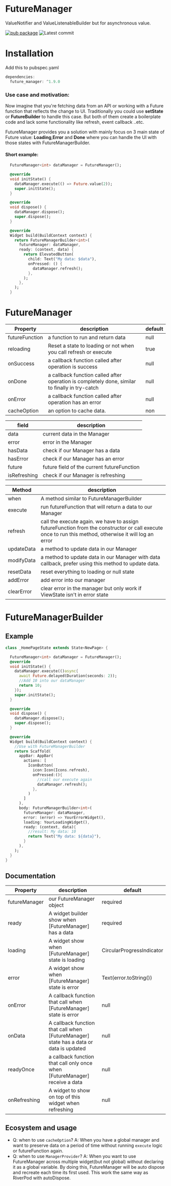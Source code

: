 # FutureManager

ValueNotifier and ValueListenableBuilder but for asynchronous value.

[![pub package](https://img.shields.io/badge/pub-1.9.0-blueviolet.svg)](https://pub.dev/packages/future_manager) ![Latest commit](https://badgen.net/github/last-commit/lynical-software/future_manager)

# Installation

Add this to pubspec.yaml

```dart
dependencies:
  future_manager: ^1.9.0
```

### Use case and motivation:

Now imagine that you're fetching data from an API or working with a Future function that reflects the change to UI. Traditionally you could use **setState** or **FutureBuilder** to handle this case. But both of them create a boilerplate code and lack some functionality like refresh, event callback ..etc.

FutureManager provides you a solution with mainly focus on 3 main state of Future value: **Loading**,**Error** and **Done** where you can handle the UI with those states with FutureManagerBuilder.

#### Short example:

```dart
  FutureManager<int> dataManager = FutureManager();

  @override
  void initState() {
    dataManager.execute(() => Future.value(2));
    super.initState();
  }

  @override
  void dispose() {
    dataManager.dispose();
    super.dispose();
  }

  @override
  Widget build(BuildContext context) {
    return FutureManagerBuilder<int>(
      futureManager: dataManager,
      ready: (context, data) {
        return ElevatedButton(
          child: Text("My data: $data"),
          onPressed: () {
            dataManager.refresh();
          },
        );
      },
    );
  }
```

# FutureManager

| Property       | description                                                                                    | default |
| -------------- | ---------------------------------------------------------------------------------------------- | ------- |
| futureFunction | a function to run and return data                                                              | null    |
| reloading      | Reset a state to loading or not when you call refresh or execute                               | true    |
| onSuccess      | a callback function called after operation is success                                          | null    |
| onDone         | a callback function called after operation is completely done, similar to finally in try-catch | null    |
| onError        | a callback function called after operation has an error                                        | null    |
| cacheOption    | an option to cache data.                                                                       | non     |

| field        | description                                |
| ------------ | ------------------------------------------ |
| data         | current data in the Manager                |
| error        | error in the Manager                       |
| hasData      | check if our Manager has a data            |
| hasError     | check if our Manager has an error          |
| future       | future field of the current futureFunction |
| isRefreshing | check if our Manager is refreshing         |

| Method     | description                                                                                                                                           |
| ---------- | ----------------------------------------------------------------------------------------------------------------------------------------------------- |
| when       | A method similar to FutureManagerBuilder                                                                                                              |
| execute    | run futureFunction that will return a data to our Manager                                                                                             |
| refresh    | call the execute again. we have to assign futureFunction from the constructor or call execute once to run this method, otherwise it will log an error |
| updateData | a method to update data in our Manager                                                                                                                |
| modifyData | a method to update data in our Manager with data callback, prefer using this method to update data.                                                   |
| resetData  | reset everything to loading or null state                                                                                                             |
| addError   | add error into our manager                                                                                                                            |
| clearError | clear error in the manager but only work if ViewState isn't in error state                                                                            |

# FutureManagerBuilder

## Example

```dart
class _HomePageState extends State<NewPage> {

  FutureManager<int> dataManager = FutureManager();
  @override
  void initState() {
    dataManager.execute(()async{
      await Future.delayed(Duration(seconds: 2));
      //Add 10 into our dataManager
      return 10;
    });
    super.initState();
  }

  @override
  void dispose() {
    dataManager.dispose();
    super.dispose();
  }

  @override
  Widget build(BuildContext context) {
    //Use with FutureManagerBuilder
    return Scaffold(
      appBar: AppBar(
        actions: [
          IconButton(
            icon:Icon(Icons.refresh),
            onPressed:(){
              //call our execute again
              dataManager.refresh();
            },
          )
        ]
      ),
      body: FutureManagerBuilder<int>(
        futureManager: dataManager,
        error: (error) => YourErrorWidget(),
        loading: YourLoadingWidget(),
        ready: (context, data){
          //result: My data: 10
          return Text("My data: ${data}"),
        }
      ),
    );
  }
}
```

## Documentation

| Property      | description                                                                            | default                   |
| ------------- | -------------------------------------------------------------------------------------- | ------------------------- |
| futureManager | our FutureManager object                                                               | required                  |
| ready         | A widget builder show when [FutureManager] has a data                                  | required                  |
| loading       | A widget show when [FutureManager] state is loading                                    | CircularProgressIndicator |
| error         | A widget show when [FutureManager] state is error                                      | Text(error.toString())    |
| onError       | A callback function that call when [FutureManager] state is error                      | null                      |
| onData        | A callback function that call when [FutureManager] state has a data or data is updated | null                      |
| readyOnce     | a callback function that call only once when [FutureManager] receive a data            | null                      |
| onRefreshing  | A widget to show on top of this widget when refreshing                                 | null                      |



## Ecosystem and usage

- Q: when to use `cacheOption`? 
A: When you have a global manager and want to preserve data on a period of time without running `execute` logic or futureFunction again.
- Q: when to use `ManagerProvider`?
A: When you want to use FutureManager across multiple widget(but not global) without declaring it as a global variable. By doing this, FutureManager will be auto dispose and recreate each time its first used. This work the same way as RiverPod with autoDispose.